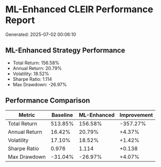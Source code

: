 # ML-Enhanced CLEIR Performance Report

Generated: 2025-07-02 00:06:10

## ML-Enhanced Strategy Performance

- Total Return: 156.58%
- Annual Return: 20.79%
- Volatility: 18.52%
- Sharpe Ratio: 1.114
- Max Drawdown: -26.97%

## Performance Comparison

| Metric | Baseline | ML-Enhanced | Improvement |
|--------|----------|-------------|-------------|
| Total Return | 513.85% | 156.58% | -357.27% |
| Annual Return | 16.42% | 20.79% | +4.37% |
| Volatility | 17.10% | 18.52% | +1.42% |
| Sharpe Ratio | 0.976 | 1.114 | +0.138 |
| Max Drawdown | -31.04% | -26.97% | +4.07% |
